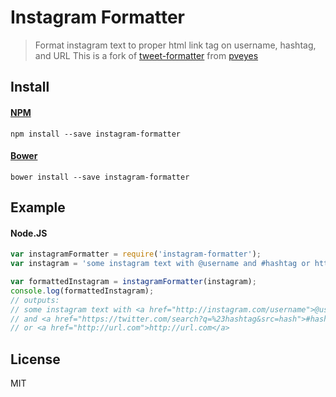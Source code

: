 # Instagram Formatter

> Format instagram text to proper html link tag on username, hashtag, and URL
This is a fork of [tweet-formatter](https://github.com/pveyes/tweet-formatter) from [pveyes](https://github.com/pveyes/)

## Install

#### [NPM](https://npmjs.org/package/instagram-formatter)

    npm install --save instagram-formatter

#### [Bower](http://bower.io)

	bower install --save instagram-formatter

## Example

#### Node.JS

```js
var instagramFormatter = require('instagram-formatter');
var instagram = 'some instagram text with @username and #hashtag or http://url.com';

var formattedInstagram = instagramFormatter(instagram);
console.log(formattedInstagram);
// outputs:
// some instagram text with <a href="http://instagram.com/username">@username</a>
// and <a href="https://twitter.com/search?q=%23hashtag&src=hash">#hashtag</a>
// or <a href="http://url.com">http://url.com</a>
```

## License

MIT
